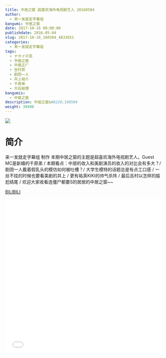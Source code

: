 ```yaml
---
title: 中居之窗 超喜欢海外电视剧艺人 20160504
author: 
  - 来一发就走字幕组
bangumi: 中居之窗
date: 2017-10-16 00:00:00
publishdate: 2016-05-04
slug: 2017-10-16_160504_4833651
categories: 
  - 来一发就走字幕组
tags: 
  - ナカイの窓
  - 中居之窗
  - 中居正广
  - 吉村崇
  - 剧团一人
  - 井上裕介
  - 千原弟
  - 大石絵理
bangumis: 
  - 中居之窗
description: 中居之窗&#8226;160504
weight: 39496
---
```


![](https://i.imgur.com/lsirb3Z.jpg)

# 简介  
来一发就走字幕组 制作 本期中居之窗的主题是超喜欢海外电视剧艺人。Guest MC是新婚的千原弟 / 本期看点：中居的收入和美剧演员的收入的对比会有多大？/ 剧团一人戴着假乳头的模仿如何被吐槽？/ 大学生模特的话题总是有点工口感 / 一丝不挂的时候也要看美剧的井上 / 更有祐真KIKI的帅气杀阵 / 最后吉村以怎样的尴尬结尾 / 欢迎大家收看连僵尸都要S的居居的中居之窗~~

  [BILIBILI](https://www.bilibili.com/video/av4833651/)


  <iframe src="//www.bilibili.com/html/html5player.html?cid=7845601&aid=4833651" width="100%" height="500" frameborder="0" allowfullscreen="allowfullscreen"></iframe>
